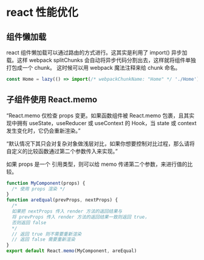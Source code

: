 # react 性能优化

## 组件懒加载

react 组件懒加载可以通过路由的方式进行。这其实是利用了 import() 异步加载。这样 webpack splitChunks 会自动将异步代码分割出去，这样就将组件单独打包成一个 chunk。
这时候可以用 webpack 魔法注释来给 chunk 命名。

```js
const Home = lazy(() => import(/* webpackChunkName: "Home" */ './Home'))
```

## 子组件使用 React.memo

“React.memo 仅检查 props 变更。如果函数组件被 React.memo 包裹，且其实现中拥有 useState，useReducer 或 useContext 的 Hook，当 state 或 context 发生变化时，它仍会重新渲染。”

“默认情况下其只会对复杂对象做浅层对比，如果你想要控制对比过程，那么请将自定义的比较函数通过第二个参数传入来实现。”

如果 props 是一个 引用类型，则可以给 memo 传递第二个参数，来进行值的比较。

```jsx
function MyComponent(props) {
  /* 使用 props 渲染 */
}
function areEqual(prevProps, nextProps) {
  /*
  如果把 nextProps 传入 render 方法的返回结果与
  将 prevProps 传入 render 方法的返回结果一致则返回 true，
  否则返回 false
  */
  // 返回 true 则不需要重新渲染
  // 返回 false 需要重新渲染
}
export default React.memo(MyComponent, areEqual)
```
